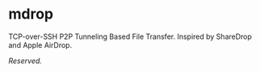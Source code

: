 # mdrop

TCP-over-SSH P2P Tunneling Based File Transfer. Inspired by ShareDrop and Apple AirDrop.

*Reserved.*
